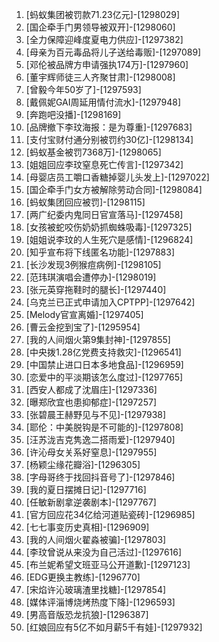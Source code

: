 
1. [蚂蚁集团被罚款71.23亿元]-[1298029]
1. [国企牵手门男领导被双开]-[1298060]
1. [全力保障迎峰度夏电力供应]-[1297382]
1. [母亲为百元毒品将儿子送给毒贩]-[1297089]
1. [邓伦被品牌方申请强执174万]-[1297960]
1. [董宇辉师徒三人齐聚甘肃]-[1298008]
1. [曾毅今年50岁了]-[1297593]
1. [戴佩妮GAI周延用情付流水]-[1297948]
1. [奔跑吧没播]-[1298169]
1. [品牌撤下李玟海报：是为尊重]-[1297683]
1. [支付宝财付通分别被罚约30亿]-[1298134]
1. [蚂蚁基金被罚7368万]-[1298065]
1. [姐姐回应李玟窒息死亡传言]-[1297342]
1. [母婴店员工嚼口香糖掉婴儿头发上]-[1297022]
1. [国企牵手门女方被解除劳动合同]-[1298084]
1. [蚂蚁集团回应被罚]-[1298115]
1. [两广纪委内鬼同日官宣落马]-[1297458]
1. [女孩被蛇咬伤奶奶抓蜘蛛吸毒]-[1297325]
1. [姐姐说李玟的人生死穴是感情]-[1296824]
1. [知乎宣布将下线匿名功能]-[1297883]
1. [长沙发现3例猴痘病例]-[1298105]
1. [范玮琪演唱会遭停办]-[1298019]
1. [张元英穿拖鞋时的腿长]-[1297440]
1. [乌克兰已正式申请加入CPTPP]-[1297642]
1. [Melody官宣离婚]-[1297405]
1. [曹云金挖到宝了]-[1295954]
1. [我的人间烟火第9集封神]-[1297855]
1. [中央拨1.28亿党费支持救灾]-[1296541]
1. [中国禁止进口日本多地食品]-[1296959]
1. [恋爱中的平淡期该怎么度过]-[1297765]
1. [西安人都成了沈眉庄]-[1297336]
1. [曝郑欣宜也患抑郁症]-[1297257]
1. [张碧晨王赫野见与不见]-[1297938]
1. [耶伦：中美脱钩是不可能的]-[1297808]
1. [汪苏泷吉克隽逸二搭雨爱]-[1297940]
1. [许沁母女关系好窒息]-[1297955]
1. [杨颖尘缘花瓣浴]-[1296305]
1. [字母哥终于找回抖音号了]-[1297846]
1. [我的夏日摆摊日记]-[1297716]
1. [任敏新剧拿逆袭剧本]-[1297767]
1. [官方回应花34亿给河道贴瓷砖]-[1296985]
1. [七七事变历史真相]-[1296909]
1. [我的人间烟火翟淼被骗]-[1297803]
1. [李玟曾说从来没为自己活过]-[1297616]
1. [布兰妮希望文班亚马公开道歉]-[1297123]
1. [EDG更换主教练]-[1296770]
1. [宋焰许沁玻璃渣里找糖]-[1297854]
1. [媒体评淄博烧烤热度下降]-[1296593]
1. [男高音版恐龙抗狼]-[1296387]
1. [红娘回应有5亿不如月薪5千有娃]-[1297932]